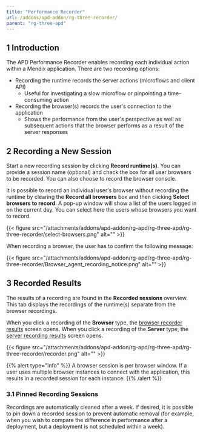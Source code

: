 ```yaml
---
title: "Performance Recorder"
url: /addons/apd-addon/rg-three-recorder/
parent: "rg-three-apd"
---
```


## 1 Introduction

The APD Performance Recorder enables recording each individual action within a Mendix application. There are two recording options:

* Recording the runtime records the server actions (microflows and client API)
	* Useful for investigating a slow microflow or pinpointing a time-consuming action
* Recording the browser(s) records the user's connection to the application
	* Shows the performance from the user's perspective as well as subsequent actions that the browser performs as a result of the server responses

## 2 Recording a New Session

Start a new recording session by clicking **Record runtime(s)**. You can provide a session name (optional) and check the box for all user browsers to be recorded. You can also choose to record the browser console.

It is possible to record an individual user's browser without recording the runtime by clearing the **Record all browsers** box and then clicking **Select browsers to record**. A pop-up window will show a list of the users logged in on the current day. You can select here the users whose browsers you want to record.

{{< figure src="/attachments/addons/apd-addon/rg-apd/rg-three-apd/rg-three-recorder/select-browsers.png" alt="" >}}

When recording a browser, the user has to confirm the following message:

{{< figure src="/attachments/addons/apd-addon/rg-apd/rg-three-apd/rg-three-recorder/Browser_agent_recording_notice.png" alt="" >}}

## 3 Recorded Results

The results of a recording are found in the **Recorded sessions** overview. This tab displays the recordings of the runtime(s) separate from the browser recordings. 

When you click a recording of the **Browser** type, the [browser recorder results](/addons/apd-addon/rg-three-browser-recorder-results/) screen opens. When you click a recording of the **Server** type, the [server recording results](/addons/apd-addon/rg-three-runtime-recorder-results/) screen opens.

{{< figure src="/attachments/addons/apd-addon/rg-apd/rg-three-apd/rg-three-recorder/recorder.png" alt="" >}}

{{% alert type="info" %}}
A browser session is per browser window. If a user uses multiple browser instances to connect with the application, this results in a recorded session for each instance.
{{% /alert %}}

### 3.1 Pinned Recording Sessions

Recordings are automatically cleaned after a week. If desired, it is possible to pin down a recorded session to prevent automatic removal (for example, when you wish to compare the difference in performance after a deployment, but a deployment is not scheduled within a week). 
